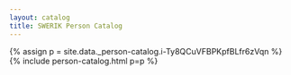 ```yaml
---
layout: catalog
title: SWERIK Person Catalog
---
```

{% assign p = site.data._person-catalog.i-Ty8QCuVFBPKpfBLfr6zVqn %}
{% include person-catalog.html p=p %}

